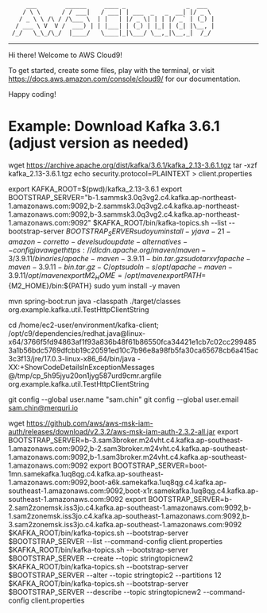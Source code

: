          ___        ______     ____ _                 _  ___  
        / \ \      / / ___|   / ___| | ___  _   _  __| |/ _ \ 
       / _ \ \ /\ / /\___ \  | |   | |/ _ \| | | |/ _` | (_) |
      / ___ \ V  V /  ___) | | |___| | (_) | |_| | (_| |\__, |
     /_/   \_\_/\_/  |____/   \____|_|\___/ \__,_|\__,_|  /_/ 
 ----------------------------------------------------------------- 


Hi there! Welcome to AWS Cloud9!

To get started, create some files, play with the terminal,
or visit https://docs.aws.amazon.com/console/cloud9/ for our documentation.

Happy coding!

# Example: Download Kafka 3.6.1 (adjust version as needed)
wget https://archive.apache.org/dist/kafka/3.6.1/kafka_2.13-3.6.1.tgz
tar -xzf kafka_2.13-3.6.1.tgz
echo security.protocol=PLAINTEXT > client.properties

export KAFKA_ROOT=$(pwd)/kafka_2.13-3.6.1
export BOOTSTRAP_SERVER="b-1.sammsk3.0q3vg2.c4.kafka.ap-northeast-1.amazonaws.com:9092,b-2.sammsk3.0q3vg2.c4.kafka.ap-northeast-1.amazonaws.com:9092,b-3.sammsk3.0q3vg2.c4.kafka.ap-northeast-1.amazonaws.com:9092"
$KAFKA_ROOT/bin/kafka-topics.sh --list --bootstrap-server $BOOTSTRAP_SERVER
sudo yum install -y java-21-amazon-corretto-devel
sudo update-alternatives --config java
wget https://dlcdn.apache.org/maven/maven-3/3.9.11/binaries/apache-maven-3.9.11-bin.tar.gz
sudo tar xvf apache-maven-3.9.11-bin.tar.gz -C /opt
sudo ln -s /opt/apache-maven-3.9.11 /opt/maven
export M2_HOME=/opt/maven
export PATH=${M2_HOME}/bin:${PATH}
sudo yum install -y maven

mvn spring-boot:run
java -classpath ./target/classes org.example.kafka.util.TestHttpClientString

cd /home/ec2-user/environment/kafka-client; /opt/c9/dependencies/redhat.java@linux-x64/3766f5fd94863af1f93a836b48f61b86550fca34421e1cb7c02cc2994853a1b56bdc5769dfcbb19c20591ed10c7b96e8a98fb5fa30ca65678cb6a415ac3c3f13/jre/17.0.3-linux-x86_64/bin/java -XX:+ShowCodeDetailsInExceptionMessages @/tmp/cp_5h95jyu20on1jyg587urd9cmr.argfile org.example.kafka.util.TestHttpClientString

git config --global user.name "sam.chin"
git config --global user.email sam.chin@merquri.io

wget https://github.com/aws/aws-msk-iam-auth/releases/download/v2.3.2/aws-msk-iam-auth-2.3.2-all.jar
export BOOTSTRAP_SERVER=b-3.sam3broker.m24vht.c4.kafka.ap-southeast-1.amazonaws.com:9092,b-2.sam3broker.m24vht.c4.kafka.ap-southeast-1.amazonaws.com:9092,b-1.sam3broker.m24vht.c4.kafka.ap-southeast-1.amazonaws.com:9092
export BOOTSTRAP_SERVER=boot-1mn.samekafka.1uq8qg.c4.kafka.ap-southeast-1.amazonaws.com:9092,boot-a6k.samekafka.1uq8qg.c4.kafka.ap-southeast-1.amazonaws.com:9092,boot-x1r.samekafka.1uq8qg.c4.kafka.ap-southeast-1.amazonaws.com:9092
export BOOTSTRAP_SERVER=b-2.sam2zonemsk.iss3jo.c4.kafka.ap-southeast-1.amazonaws.com:9092,b-1.sam2zonemsk.iss3jo.c4.kafka.ap-southeast-1.amazonaws.com:9092,b-3.sam2zonemsk.iss3jo.c4.kafka.ap-southeast-1.amazonaws.com:9092
$KAFKA_ROOT/bin/kafka-topics.sh --bootstrap-server $BOOTSTRAP_SERVER --list --command-config client.properties
$KAFKA_ROOT/bin/kafka-topics.sh --bootstrap-server $BOOTSTRAP_SERVER --create --topic stringtopicnew2
$KAFKA_ROOT/bin/kafka-topics.sh --bootstrap-server $BOOTSTRAP_SERVER --alter --topic stringtopic2 --partitions 12
$KAFKA_ROOT/bin/kafka-topics.sh --bootstrap-server $BOOTSTRAP_SERVER --describe --topic stringtopicnew2 --command-config client.properties